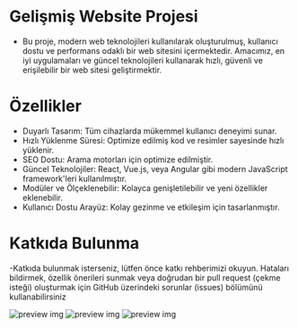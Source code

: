 # Gelişmiş Website Projesi

- Bu proje, modern web teknolojileri kullanılarak oluşturulmuş, kullanıcı dostu ve performans odaklı bir web sitesini içermektedir. Amacımız, en iyi uygulamaları ve güncel teknolojileri kullanarak hızlı, güvenli ve erişilebilir bir web sitesi geliştirmektir.

# Özellikler

- Duyarlı Tasarım: Tüm cihazlarda mükemmel kullanıcı deneyimi sunar.
- Hızlı Yüklenme Süresi: Optimize edilmiş kod ve resimler sayesinde hızlı yüklenir.
- SEO Dostu: Arama motorları için optimize edilmiştir.
- Güncel Teknolojiler: React, Vue.js, veya Angular gibi modern JavaScript framework'leri kullanılmıştır.
- Modüler ve Ölçeklenebilir: Kolayca genişletilebilir ve yeni özellikler eklenebilir.
- Kullanıcı Dostu Arayüz: Kolay gezinme ve etkileşim için tasarlanmıştır.

# Katkıda Bulunma

-Katkıda bulunmak isterseniz, lütfen önce katkı rehberimizi okuyun. Hataları bildirmek, özellik önerileri sunmak veya doğrudan bir pull request (çekme isteği) oluşturmak için GitHub üzerindeki sorunlar (issues) bölümünü kullanabilirsiniz

![preview img](https://i.hizliresim.com/h92rwox.png)
![preview img](https://i.hizliresim.com/761s4b6.png)
![preview img](https://i.hizliresim.com/j6dj3j8.png)

